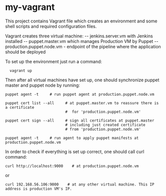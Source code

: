 # my-vagrant

This project contains Vagrant file which creates an environment
and some shell scripts and required configuration files.

Vagrant creates three virtual machine:
    -- jenkins.server.vm with Jenkins installed
    -- puppet.master.vm which manages Production VM by Puppet
    -- production.puppet.node.vm - endpoint of the pipeline where the application should be deployed



To set up the environment just run a command:
      
      vagrant up


Then after all virtual machines have set up, 
one should synchronize puppet master and puppet node by running:
  
    puppet agent -t     # run puppet agent at production.puppet.node.vm

    puppet cert list --all     # at puppet.master.vm to reassure there is a certificate 
                               #  for 'production.puppet.node.vm'

    puppet cert sign --all     # sign all certificates at puppet.master
                               # including just created certificate 
                               # from 'production.puppet.node.vm'
 
    puppet agent -t     # run agent to apply puppet manifests at production.puppet.node.vm


In order to check if everything is set up correct, one should call curl command:

    curl http://localhost:9000    # at production.puppet.node.vm

or

    curl 192.168.56.106:9000    # at any other virtual machine. This IP address is production VM's IP.

